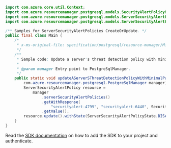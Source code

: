 ```java
import com.azure.core.util.Context;
import com.azure.resourcemanager.postgresql.models.SecurityAlertPolicyName;
import com.azure.resourcemanager.postgresql.models.ServerSecurityAlertPolicy;
import com.azure.resourcemanager.postgresql.models.ServerSecurityAlertPolicyState;

/** Samples for ServerSecurityAlertPolicies CreateOrUpdate. */
public final class Main {
    /*
     * x-ms-original-file: specification/postgresql/resource-manager/Microsoft.DBforPostgreSQL/stable/2017-12-01/examples/ServerSecurityAlertsCreateMin.json
     */
    /**
     * Sample code: Update a server's threat detection policy with minimal parameters.
     *
     * @param manager Entry point to PostgreSqlManager.
     */
    public static void updateAServerSThreatDetectionPolicyWithMinimalParameters(
        com.azure.resourcemanager.postgresql.PostgreSqlManager manager) {
        ServerSecurityAlertPolicy resource =
            manager
                .serverSecurityAlertPolicies()
                .getWithResponse(
                    "securityalert-4799", "securityalert-6440", SecurityAlertPolicyName.DEFAULT, Context.NONE)
                .getValue();
        resource.update().withState(ServerSecurityAlertPolicyState.DISABLED).withEmailAccountAdmins(true).apply();
    }
}
```

Read the [SDK documentation](https://github.com/Azure/azure-sdk-for-java/blob/azure-resourcemanager-postgresql_1.0.2/sdk/postgresql/azure-resourcemanager-postgresql/README.md) on how to add the SDK to your project and authenticate.
